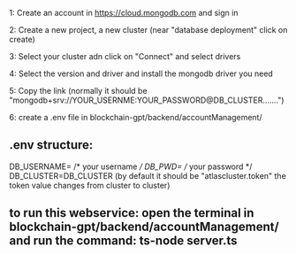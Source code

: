 
1: Create an account in https://cloud.mongodb.com and sign in

 2: Create a new project, a new cluster (near "database deployment"  click on create)

 3: Select your cluster adn click on "Connect" and select drivers

 4: Select the version and driver and install the mongodb driver you need

 5: Copy the link (normally it should be "mongodb+srv://YOUR_USERNME:YOUR_PASSWORD@DB_CLUSTER.......")

 6: create a .env file in blockchain-gpt/backend/accountManagement/
 
 ## .env structure: 
 DB_USERNAME= /* your username */
 DB_PWD= /* your password */
 DB_CLUSTER=DB_CLUSTER (by default it should be "atlascluster.token" the token value changes from cluster to cluster)


## to run this webservice: open the terminal in blockchain-gpt/backend/accountManagement/ and run the command: ts-node server.ts
